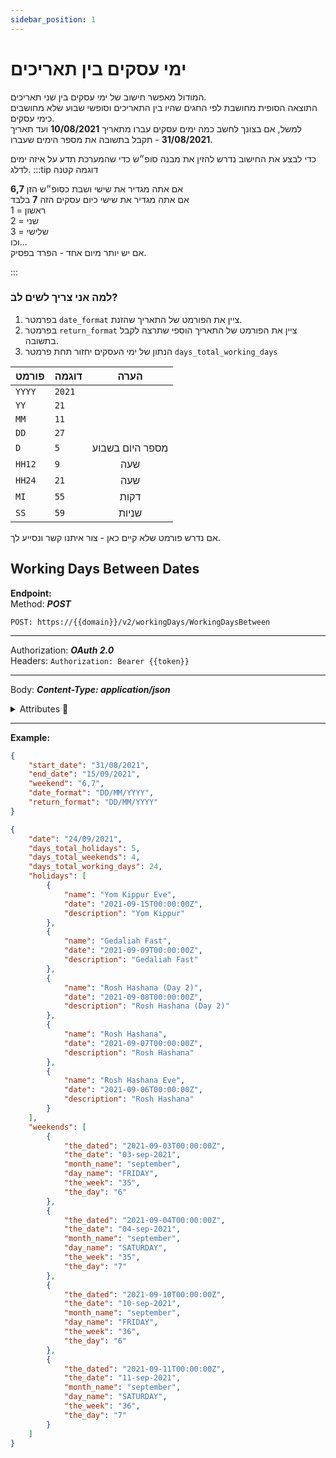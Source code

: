 ```yaml
---
sidebar_position: 1
---
```


# ימי עסקים בין תאריכים
המודול מאפשר חישוב של ימי עסקים בין שני תאריכים.  
התוצאה הסופית מחושבת לפי החגים שהיו בין התאריכים וסופשי שבוע שלא מחושבים כימי עסקים.  
למשל, אם בצונך לחשב כמה ימים עסקים עברו מתאריך **10/08/2021** ועד תאריך **31/08/2021** - תקבל בתשובה את מספר הימים שעברו.

כדי לבצע את החישוב נדרש להזין את מבנה סופ״ש כדי שהמערכת תדע על איזה ימים לדלג.
:::tip דוגמה קטנה

אם אתה מגדיר את שישי ושבת כסופ״ש הזן **6,7**  
אם אתה מגדיר את שישי כיום עסקים הזה **7** בלבד  
1 = ראשון  
2 = שני  
3 = שלישי  
וכו...  
אם יש יותר מיום אחד - הפרד בפסיק.

:::

### למה אני צריך לשים לב?
1. בפרמטר ``date_format`` ציין את הפורמט של התאריך שהזנת.
2. בפרמטר ``return_format`` ציין את הפורמט של התאריך הוספי שתרצה לקבל בתשובה.
3. הנתון של ימי העסקים יחזור תחת פרמטר ``days_total_working_days``

| פורמט  | דוגמה  |        הערה       |
| ------ | ------ | :---------------: |
| `YYYY` | `2021` |        |
| `YY`   | `21`   |        |
| `MM`   | `11`   |        |
| `DD`   | `27`   |   |
| `D`    | `5`    | מספר היום בשבוע |
| `HH12` | `9`    | שעה |
| `HH24` | `21`   | שעה |
| `MI`   | `55`   | דקות |
| `SS`   | `59`   | שניות |

אם נדרש פורמט שלא קיים כאן - צור איתנו קשר ונסייע לך.


<div class="api-docs api-sec">

## Working Days Between Dates

**Endpoint:**  
Method: ***POST***
<div class="end-point"><code>POST: https://&#123;&#123;domain&#125;&#125;/v2/workingDays/WorkingDaysBetween</code></div>

***
Authorization: ***OAuth 2.0***  
Headers: ``Authorization: Bearer {{token}}``
***
Body: ***Content-Type: application/json***

<details>
  <summary>Attributes 🤖</summary>
  <div class="api-att">

| Required | Key           | Value    |       Note        |
| :------: | ------------- | -------- | :---------------: |
|    ✓     | start_date    | `string` |    תאריך התחלה    |
|    ✓     | end_date      | `string` |    ימים להוספה    |
|    ✓     | weekend       | `string` |    פורמט סופ״ש    |
|    ✓     | date_format   | `string` | פורמט תאריך מקור  |
|    ✓     | return_format | `string` | פורמט תאריך לחזרה |

  </div>
</details>


***
**Example:**
```json title="Request - Status Code: 200 Created"
{
    "start_date": "31/08/2021",
    "end_date": "15/09/2021",
    "weekend": "6,7",
    "date_format": "DD/MM/YYYY",
    "return_format": "DD/MM/YYYY"
}
```

```json title="Response"
{
    "date": "24/09/2021",
    "days_total_holidays": 5,
    "days_total_weekends": 4,
    "days_total_working_days": 24,
    "holidays": [
        {
            "name": "Yom Kippur Eve",
            "date": "2021-09-15T00:00:00Z",
            "description": "Yom Kippur"
        },
        {
            "name": "Gedaliah Fast",
            "date": "2021-09-09T00:00:00Z",
            "description": "Gedaliah Fast"
        },
        {
            "name": "Rosh Hashana (Day 2)",
            "date": "2021-09-08T00:00:00Z",
            "description": "Rosh Hashana (Day 2)"
        },
        {
            "name": "Rosh Hashana",
            "date": "2021-09-07T00:00:00Z",
            "description": "Rosh Hashana"
        },
        {
            "name": "Rosh Hashana Eve",
            "date": "2021-09-06T00:00:00Z",
            "description": "Rosh Hashana"
        }
    ],
    "weekends": [
        {
            "the_dated": "2021-09-03T00:00:00Z",
            "the_date": "03-sep-2021",
            "month_name": "september",
            "day_name": "FRIDAY",
            "the_week": "35",
            "the_day": "6"
        },
        {
            "the_dated": "2021-09-04T00:00:00Z",
            "the_date": "04-sep-2021",
            "month_name": "september",
            "day_name": "SATURDAY",
            "the_week": "35",
            "the_day": "7"
        },
        {
            "the_dated": "2021-09-10T00:00:00Z",
            "the_date": "10-sep-2021",
            "month_name": "september",
            "day_name": "FRIDAY",
            "the_week": "36",
            "the_day": "6"
        },
        {
            "the_dated": "2021-09-11T00:00:00Z",
            "the_date": "11-sep-2021",
            "month_name": "september",
            "day_name": "SATURDAY",
            "the_week": "36",
            "the_day": "7"
        }
    ]
}
```
</div>